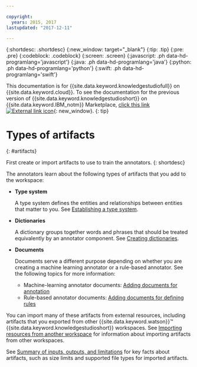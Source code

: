 ```yaml
---

copyright:
  years: 2015, 2017
lastupdated: "2017-12-11"

---
```


{:shortdesc: .shortdesc}
{:new_window: target="_blank"}
{:tip: .tip}
{:pre: .pre}
{:codeblock: .codeblock}
{:screen: .screen}
{:javascript: .ph data-hd-programlang='javascript'}
{:java: .ph data-hd-programlang='java'}
{:python: .ph data-hd-programlang='python'}
{:swift: .ph data-hd-programlang='swift'}

This documentation is for {{site.data.keyword.knowledgestudiofull}} on {{site.data.keyword.cloud}}. To see the documentation for the previous version of {{site.data.keyword.knowledgestudioshort}} on {{site.data.keyword.IBM_notm}} Marketplace, [click this link ![External link icon](../../icons/launch-glyph.svg "External link icon")](https://console.bluemix.net/docs/services/knowledge-studio/artifacts.html){: new_window}.
{: tip}

# Types of artifacts
{: #artifacts}

First create or import artifacts to use to train the annotators.
{: shortdesc}

The annotators learn about the following types of artifacts that you add to the workspace:

- **Type system**

    A type system defines the entities and relationships between entities that matter to you. See [Establishing a type system](/docs/services/watson-knowledge-studio/typesystem.html).

- **Dictionaries**

    A dictionary groups together words and phrases that should be treated equivalently by an annotator component. See [Creating dictionaries](/docs/services/watson-knowledge-studio/dictionaries.html).

- **Documents**

    Documents serve a different purpose depending on whether you are creating a machine learning annotator or a rule-based annotator. See the following topics for more information:
    - Machine-learning annotator documents: [Adding documents for annotation](/docs/services/watson-knowledge-studio/documents-for-annotation.html#wks_t_docs_intro)
    - Rule-based annotator documents: [Adding documents for defining rules](/docs/services/watson-knowledge-studio/rule-annotator-add-doc.html)

You can import many of these artifacts from external resources, including artifacts that you exported from other {{site.data.keyword.watson}}&trade; {{site.data.keyword.knowledgestudioshort}} workspaces. See [Importing resources from another workspace](/docs/services/watson-knowledge-studio/exportimport.html) for information about importing artifacts from other workspaces.

See [Summary of inputs, outputs, and limitations](/docs/services/watson-knowledge-studio/create-project.html#wks_formats) for key facts about artifacts, such as size limits and supported file types for imported artifacts.

